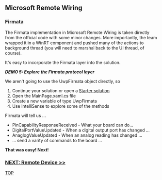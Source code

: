 ## Microsoft Remote Wiring

### Firmata
The Firmata implementation in Microsoft Remote Wiring is taken directly from the official code with
some minor changes. More importantly, the team wrapped it in a WinRT component and pushed many of
the actions to background thread (you will need to marshal back to the UI thread, of course).

It's easy to incorporate the Firmata layer into the solution.

_**DEMO 5: Explore the Firmata protocol layer**_

We aren't going to use the UwpFirmata object directly, so

1. Continue your solution or open a [Starter solution](https://github.com/JAgostoni/pgh-dot-net-remote-wiring/tree/master/Demo4/Starter/)
2. Open the MainPage.xaml.cs file
3. Create a new variable of type UwpFirmata
4. Use IntelliSense to explore some of the methods

Firmata will tell us ...

- PinCapabilityResponseReceived - What your board can do...
- DigitalPortValueUpdated - When a digital output port has changed ...
- AnaglogValueUpdated - When an analog reading has changed ...
- ... send a varity of commands to the board ...

**That was easy! Next!**

### [NEXT: Remote Device >>](msiotwiring_4.md)

[TOP](README.md)

